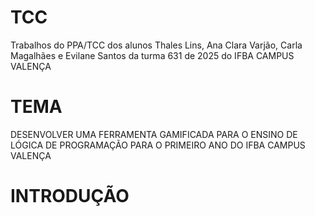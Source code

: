 # TCC
Trabalhos do PPA/TCC dos alunos Thales Lins, Ana Clara Varjão, Carla Magalhães e Evilane Santos da turma 631 de 2025 do IFBA CAMPUS VALENÇA

<h1>TEMA</h1>
<p>DESENVOLVER UMA FERRAMENTA GAMIFICADA PARA O ENSINO DE LÓGICA DE PROGRAMAÇÃO PARA O PRIMEIRO ANO DO IFBA CAMPUS VALENÇA
</p>

<h1>INTRODUÇÃO</h1>

